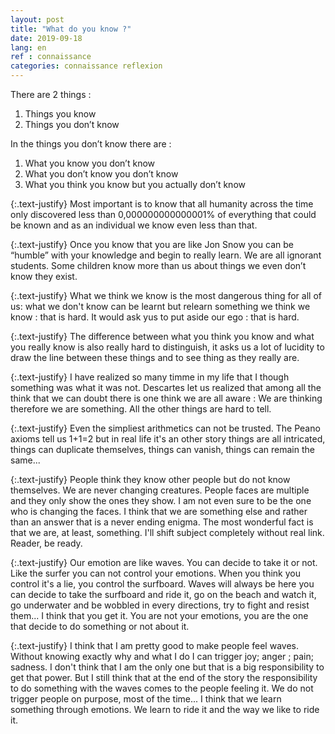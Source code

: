 ```yaml
---
layout: post
title: "What do you know ?"
date: 2019-09-18
lang: en
ref : connaissance
categories: connaissance reflexion
---
```


There are 2 things : 
1. Things you know 
2. Things you don’t know

In the things you don’t know there are :
1. What you know you don’t know
2. What you don’t know you don’t know 
3. What you think you know but you actually don’t know

{:.text-justify}
Most important is to know that all humanity across the time only discovered less than 0,000000000000001% of everything that could be known and as an individual we know even less than that. 

{:.text-justify}
Once you know that you are like Jon Snow you can be “humble” with your knowledge and begin to really learn. We are all ignorant students. Some children know more than us about things we even don’t know they exist.

{:.text-justify}
What we think we know is the most dangerous thing for all of us: what we don't know can be learnt but relearn something we think we know : that is hard. It would ask yus to put aside our ego : that is hard. 

{:.text-justify}
The difference between what you think you know and what you really know is also really hard to distinguish, it asks us a lot of lucidity to draw the line between these things and to see thing as they really are.

{:.text-justify}
I have realized so many timme in my life that I though something was what it was not. Descartes let us realized that among all the think that we can doubt there is one think we are all aware : We are thinking therefore we are something. All the other things are hard to tell.

{:.text-justify}
Even the simpliest arithmetics can not be trusted. The Peano axioms tell us 1+1=2 but in real life it's an other story things are all intricated, things can duplicate themselves, things can vanish, things can remain the same...

{:.text-justify}
People think they know other people but do not know themselves. We are never changing creatures. People faces are multiple and they only show the ones they show. I am not even sure to be the one who is changing the faces. I think that we are something else and rather than an answer that is a never ending enigma. The most wonderful fact is that we are, at least, something.
I'll shift subject completely without real link. Reader, be ready.

{:.text-justify}
Our emotion are like waves. You can decide to take it or not. Like the surfer you can not control your emotions. When you think you control it's a lie, you control the surfboard. Waves will always be here you can decide to take the surfboard and ride it, go on the beach and watch it, go underwater and be wobbled in every directions, try to fight and resist them... I think that you get it. You are not your emotions, you are the one that decide to do something or not about it.

{:.text-justify}
I think that I am pretty good to make people feel waves. Without knowing exactly why and what I do I can trigger joy; anger ; pain; sadness. I don't think that I am the only one but that is a big responsibility to get that power. But I still think that at the end of the story the responsibility to do something with the waves comes to the people feeling it. We do not trigger people on purpose, most of the time... I think that we learn something through emotions. We learn to ride it and the way we like to ride it.